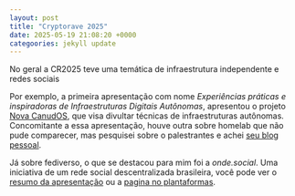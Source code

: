 ```yaml
---
layout: post
title: "Cryptorave 2025"
date: 2025-05-19 21:08:20 +0000
categoories: jekyll update
---
```


No geral a CR2025 teve uma temática de infraestrutura independente e redes sociais 

Por exemplo, a primeira apresentação com nome *Experiências práticas e inspiradoras de Infraestruturas Digitais Autônomas*,
apresentou o projeto [Nova CanudOS](https://canudos.itcouldbewor.se/), que visa divultar técnicas de infraestruturas autônomas.
Concomitante a essa apresentação,  houve outra sobre homelab que não pude comparecer, mas pesquisei sobre o palestrantes e achei
[seu blog pessoal](https://douglasesteves.eng.br/).

Já sobre fediverso, o que se destacou para mim foi a *onde.social*.
Uma iniciativa de um rede social descentralizada brasileira, você pode ver o [resumo da apresentação](https://cpa.cryptorave.org/cryptorave-2025/talk/9ZQYKF/)
ou a [pagina no plantaformas](https://plantaformas.org/assemblies/soberaniadigital/f/30/proposals/366).
